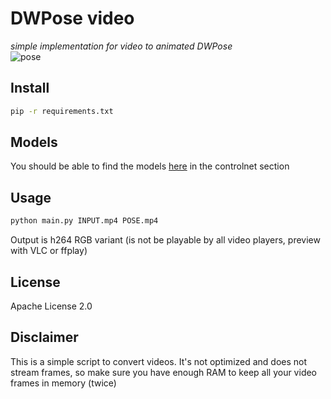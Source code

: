 # DWPose video
_simple implementation for video to animated DWPose_  
![pose](https://github.com/legraphista/dwpose-video/assets/962643/7161a2ba-c19c-4c3e-94fc-ef584a60bdf7)

## Install

```bash
pip -r requirements.txt
```

## Models
You should be able to find the models [here](https://github.com/IDEA-Research/DWPose/tree/onnx#-dwpose-for-controlnet) in the controlnet section

## Usage

```bash
python main.py INPUT.mp4 POSE.mp4
```
Output is h264 RGB variant (is not be playable by all video players, preview with VLC or ffplay)

## License
Apache License 2.0 

## Disclaimer
This is a simple script to convert videos. It's not optimized and does not stream frames, so make sure you have enough RAM to keep all your video frames in memory (twice)
